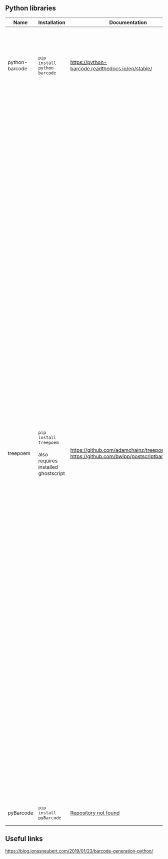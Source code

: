 ## Python libraries

| Name           | Installation                                                      | Documentation                                                                             | Supported Formats                                                                                                                                                                                                                                                                                                                                                                                                                                                                                                                                                                                                                                                                                                                                                                                                                                                                                                                                                                                                                                                                                                                                                                                                                                                                                                                                                                                                                                                                                                                                                                                                                                                                                                     | Status                                                               |
| -------------- | ----------------------------------------------------------------- | ----------------------------------------------------------------------------------------- | --------------------------------------------------------------------------------------------------------------------------------------------------------------------------------------------------------------------------------------------------------------------------------------------------------------------------------------------------------------------------------------------------------------------------------------------------------------------------------------------------------------------------------------------------------------------------------------------------------------------------------------------------------------------------------------------------------------------------------------------------------------------------------------------------------------------------------------------------------------------------------------------------------------------------------------------------------------------------------------------------------------------------------------------------------------------------------------------------------------------------------------------------------------------------------------------------------------------------------------------------------------------------------------------------------------------------------------------------------------------------------------------------------------------------------------------------------------------------------------------------------------------------------------------------------------------------------------------------------------------------------------------------------------------------------------------------------------------- | -------------------------------------------------------------------- |
| python-barcode | `pip install python-barcode`                                      | https://python-barcode.readthedocs.io/en/stable/                                          | Code 39<br>Code 128<br>PZN7 (aka: PZN)<br>EAN-13<br>EAN-8<br>JAN<br>ISBN-13<br>ISBN-10<br>ISSN<br>UPC-A<br>EAN14<br>GS1-128                                                                                                                                                                                                                                                                                                                                                                                                                                                                                                                                                                                                                                                                                                                                                                                                                                                                                                                                                                                                                                                                                                                                                                                                                                                                                                                                                                                                                                                                                                                                                                                           | работает                                                             |
| treepoem       | `pip install treepoem`<br><br>also requires installed ghostscript | https://github.com/adamchainz/treepoem<br>https://github.com/bwipp/postscriptbarcode/wiki | auspost<br>azteccode<br>azteccodecompact<br>aztecrune<br>bc412<br>channelcode<br>codablockf<br>code11<br>code128<br>code16k<br>code2of5<br>code32<br>code39<br>code39ext<br>code49<br>code93<br>code93ext<br>codeone<br>coop2of5<br>daft<br>databarexpanded<br>databarexpandedcomposite<br>databarexpandedstacked<br>databarexpandedstackedcomposite<br>databarlimited<br>databarlimitedcomposite<br>databaromni<br>databaromnicomposite<br>databarstacked<br>databarstackedcomposite<br>databarstackedomni<br>databarstackedomnicomposite<br>databartruncated<br>databartruncatedcomposite<br>datalogic2of5<br>datamatrix<br>datamatrixrectangular<br>datamatrixrectangularextension<br>dotcode<br>ean13<br>ean13composite<br>ean14<br>ean2<br>ean5<br>ean8<br>ean8composite<br>flattermarken<br>gs1-128<br>gs1-128composite<br>gs1-cc<br>gs1datamatrix<br>gs1datamatrixrectangular<br>gs1dldatamatrix<br>gs1dlqrcode<br>gs1dotcode<br>gs1northamericancoupon<br>gs1qrcode<br>hanxin<br>hibcazteccode<br>hibccodablockf<br>hibccode128<br>hibccode39<br>hibcdatamatrix<br>hibcdatamatrixrectangular<br>hibcmicropdf417<br>hibcpdf417<br>hibcqrcode<br>iata2of5<br>identcode<br>industrial2of5<br>interleaved2of5<br>isbn<br>ismn<br>issn<br>itf14<br>jabcode<br>japanpost<br>kix<br>leitcode<br>mailmark<br>mands<br>matrix2of5<br>maxicode<br>micropdf417<br>microqrcode<br>msi<br>onecode<br>pdf417<br>pdf417compact<br>pharmacode<br>pharmacode2<br>planet<br>plessey<br>posicode<br>postnet<br>pzn<br>qrcode<br>rationalizedCodabar<br>raw<br>rectangularmicroqrcode<br>royalmail<br>sscc18<br>swissqrcode<br>symbol<br>telepen<br>telepennumeric<br>ultracode<br>upca<br>upcacomposite<br>upce<br>upcecomposite | проблемы с установкой ghostscript - `shutil.which` не видит бинарник |
| pyBarcode      | `pip install pyBarcode`                                           | [Repository not found](https://bitbucket.org/whitie/python-barcode/)                      | EAN-8, EAN-13, EAN-14, UPC-A, JAN, ISBN-10, ISBN-13, ISSN, Code 39, Code 128, PZN                                                                                                                                                                                                                                                                                                                                                                                                                                                                                                                                                                                                                                                                                                                                                                                                                                                                                                                                                                                                                                                                                                                                                                                                                                                                                                                                                                                                                                                                                                                                                                                                                                     |                                                                      |
|                |                                                                   |                                                                                           |                                                                                                                                                                                                                                                                                                                                                                                                                                                                                                                                                                                                                                                                                                                                                                                                                                                                                                                                                                                                                                                                                                                                                                                                                                                                                                                                                                                                                                                                                                                                                                                                                                                                                                                       |                                                                      |
## Useful links
https://blog.jonasneubert.com/2019/01/23/barcode-generation-python/